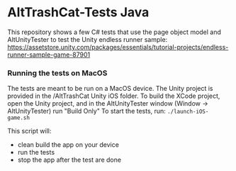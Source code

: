 # AltTrashCat-Tests Java

This repository shows a few C# tests that use the page object model and AltUnityTester to test the Unity endless runner sample:
https://assetstore.unity.com/packages/essentials/tutorial-projects/endless-runner-sample-game-87901

### Running the tests on MacOS
The tests are meant to be run on a MacOS device. The Unity project is provided in the /AltTrashCat Unity iOS folder.
To build the XCode project, open the Unity project, and in the AltUnityTester window (Window -> AltUnityTester) run "Build Only"
To start the tests, run:
`./launch-iOS-game.sh`

This script will:

- clean build the app on your device
- run the tests
- stop the app after the test are done